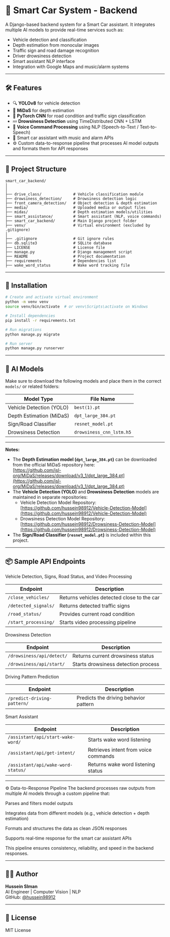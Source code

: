 # 🚗 Smart Car System - Backend

A Django-based backend system for a Smart Car assistant. It integrates multiple AI models to provide real-time services such as:

- Vehicle detection and classification
- Depth estimation from monocular images
- Traffic sign and road damage recognition
- Driver drowsiness detection
- Smart assistant NLP interface
- Integration with Google Maps and music/alarm systems

---

## 🛠 Features

- 🔍 **YOLOv8** for vehicle detection
- 📏 **MiDaS** for depth estimation
- 🧠 **PyTorch CNN** for road condition and traffic sign classification
- 💤 **Drowsiness Detection** using TimeDistributed CNN + LSTM
- 🎤 **Voice Command Processing** using NLP (Speech-to-Text / Text-to-Speech)
- 🎵 Smart car assistant with music and alarm APIs
- ⚙️ Custom data-to-response pipeline that processes AI model outputs and formats them for API responses


---

## 📁 Project Structure

```
smart_car_backend/
│
│
├── drive_class/              # Vehicle classification module
├── drowsiness_detection/     # Drowsiness detection logic
├── front_camera_detection/   # Object detection & depth estimation
├── media/                    # Uploaded media or output files
├── midas/                    # Depth estimation models/utilities
├── smart_assistance/         # Smart assistant (NLP, voice commands)
├── smart_car_backend/        # Main Django project folder
├── venv/                     # Virtual environment (excluded by .gitignore)
│
├── .gitignore                # Git ignore rules
├── db.sqlite3                # SQLite database
├── LICENSE                   # License file
├── manage.py                 # Django management script
├── README                    # Project documentation 
├── requirements              # Dependencies list
├── wake_word_status          # Wake word tracking file
```

---

## 🚀 Installation

```bash
# Create and activate virtual environment
python -m venv venv
source venv/bin/activate  # or venv\Scripts\activate on Windows

# Install dependencies
pip install -r requirements.txt

# Run migrations
python manage.py migrate

# Run server
python manage.py runserver
```

---

## 🧠 AI Models

Make sure to download the following models and place them in the correct `models/` or related folders:

| Model Type               | File Name                |
|--------------------------|--------------------------|
| Vehicle Detection (YOLO) | `best(1).pt`             |
| Depth Estimation (MiDaS) | `dpt_large_384.pt`       |
| Sign/Road Classifier     | `resnet_model.pt`        |
| Drowsiness Detection     | `drowsiness_cnn_lstm.h5` |

---

**Notes:**  
- The **Depth Estimation model (`dpt_large_384.pt`)** can be downloaded from the official MiDaS repository here:  
  [https://github.com/isl-org/MiDaS/releases/download/v3_1/dpt_large_384.pt](https://github.com/isl-org/MiDaS/releases/download/v3_1/dpt_large_384.pt)  
- The **Vehicle Detection (YOLO)** and **Drowsiness Detection** models are maintained in separate repositories:  
  - Vehicle Detection Model Repository: [https://github.com/hussein98912/Vehicle-Detection-Model](https://github.com/hussein98912/Vehicle-Detection-Model)  
  - Drowsiness Detection Model Repository: [https://github.com/hussein98912/Drowsiness-Detection-Model](https://github.com/hussein98912/Drowsiness-Detection-Model)  
- The **Sign/Road Classifier (`resnet_model.pt`)** is included within this project.

---

## 📦 Sample API Endpoints

Vehicle Detection, Signs, Road Status, and Video Processing

| Endpoint             | Description                                |
| -------------------- | ------------------------------------------ |
| `/close_vehicles/`   | Returns vehicles detected close to the car |
| `/detected_signals/` | Returns detected traffic signs             |
| `/road_status/`      | Provides current road condition            |
| `/start_processing/` | Starts video processing pipeline           |

Drowsiness Detection

| Endpoint                  | Description                         |
| ------------------------- | ----------------------------------- |
| `/drowsiness/api/detect/` | Returns current drowsiness status   |
| `/drowsiness/api/start/`  | Starts drowsiness detection process |

Driving Pattern Prediction

| Endpoint                    | Description                           |
| --------------------------- | ------------------------------------- |
| `/predict-driving-pattern/` | Predicts the driving behavior pattern |

Smart Assistant 

| Endpoint                           | Description                          |
| ---------------------------------- | ------------------------------------ |
| `/assistant/api/start-wake-word/`  | Starts wake word listening           |
| `/assistant/api/get-intent/`       | Retrieves intent from voice commands |
| `/assistant/api/wake-word-status/` | Returns wake word listening status   |

---

⚙️ Data-to-Response Pipeline
The backend processes raw outputs from multiple AI models through a custom pipeline that:

Parses and filters model outputs

Integrates data from different models (e.g., vehicle detection + depth estimation)

Formats and structures the data as clean JSON responses

Supports real-time response for the smart car assistant APIs

This pipeline ensures consistency, reliability, and speed in the backend responses.


---

## 🧑‍💻 Author

**Hussein Slman**  
AI Engineer | Computer Vision | NLP  
GitHub: [@hussein98912](https://github.com/hussein98912)

---

## 📜 License

MIT License 
